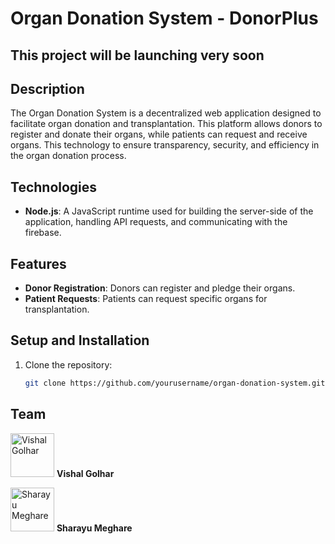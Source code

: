 # Organ Donation System - DonorPlus

## This project will be launching very soon

## Description
The Organ Donation System is a decentralized web application designed to facilitate organ donation and transplantation. This platform allows donors to register and donate their organs, while patients can request and receive organs. This technology to ensure transparency, security, and efficiency in the organ donation process.

## Technologies
- **Node.js**: A JavaScript runtime used for building the server-side of the application, handling API requests, and communicating with the firebase.

## Features
- **Donor Registration**: Donors can register and pledge their organs.
- **Patient Requests**: Patients can request specific organs for transplantation.


## Setup and Installation
1. Clone the repository:
   ```bash
   git clone https://github.com/yourusername/organ-donation-system.git


## Team

<img src="./Team/vishal.png" alt="Vishal Golhar" height="70" width="70"> **Vishal Golhar**<br>

<img src="./Team/sharayu.png" alt="Sharayu Meghare" height="70" width="70"> **Sharayu Meghare**


<!-- Hiiiiiiiiiiiiiiiiiiiiiiiiiiiiiiiiiiiiiiiiiiii -->
